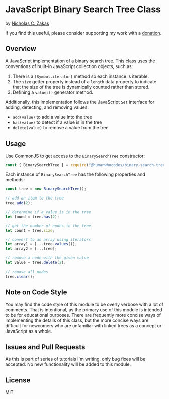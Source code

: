 # JavaScript Binary Search Tree Class

by [Nicholas C. Zakas](https://humanwhocodes.com)

If you find this useful, please consider supporting my work with a [donation](https://humanwhocodes.com/donate).

## Overview

A JavaScript implementation of a binary search tree. This class uses the conventions of built-in JavaScript collection objects, such as:

1. There is a `[Symbol.iterator]` method so each instance is iterable.
1. The `size` getter property instead of a `length` data property to indicate that the size of the tree is dynamically counted rather than stored.
1. Defining a `values()` generator method.

Additionally, this implementation follows the JavaScript `Set` interface for adding, detecting, and removing values:

- `add(value)` to add a value into the tree
- `has(value)` to detect if a value is in the tree
- `delete(value)` to remove a value from the tree

## Usage

Use CommonJS to get access to the `BinarySearchTree` constructor:

```js
const { BinarySearchTree } = require("@humanwhocodes/binary-search-tree");
```

Each instance of `BinarySearchTree` has the following properties and methods:

```js
const tree = new BinarySearchTree();

// add an item to the tree
tree.add(2);

// determine if a value is in the tree
let found = tree.has(2);

// get the number of nodes in the tree
let count = tree.size;

// convert to an array using iterators
let array1 = [...tree.values()];
let array2 = [...tree];

// remove a node with the given value
let value = tree.delete(2);

// remove all nodes
tree.clear();
```

## Note on Code Style

You may find the code style of this module to be overly verbose with a lot of comments. That is intentional, as the primary use of this module is intended to be for educational purposes. There are frequently more concise ways of implementing the details of this class, but the more concise ways are difficult for newcomers who are unfamiliar with linked trees as a concept or JavaScript as a whole.

## Issues and Pull Requests

As this is part of series of tutorials I'm writing, only bug fixes will be accepted. No new functionality will be added to this module.

## License

MIT
